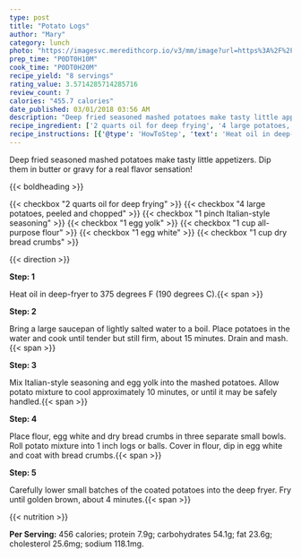 ```yaml
---
type: post
title: "Potato Logs"
author: "Mary"
category: lunch
photo: "https://imagesvc.meredithcorp.io/v3/mm/image?url=https%3A%2F%2Fimages.media-allrecipes.com%2Fuserphotos%2F2822600.jpg"
prep_time: "P0DT0H10M"
cook_time: "P0DT0H20M"
recipe_yield: "8 servings"
rating_value: 3.5714285714285716
review_count: 7
calories: "455.7 calories"
date_published: 03/01/2018 03:56 AM
description: "Deep fried seasoned mashed potatoes make tasty little appetizers. Dip them in butter or gravy for a real flavor sensation!"
recipe_ingredient: ['2 quarts oil for deep frying', '4 large potatoes, peeled and chopped', '1 pinch Italian-style seasoning', '1 egg yolk', '1 cup all-purpose flour', '1 egg white', '1 cup dry bread crumbs']
recipe_instructions: [{'@type': 'HowToStep', 'text': 'Heat oil in deep-fryer to 375 degrees F (190 degrees C).\n'}, {'@type': 'HowToStep', 'text': 'Bring a large saucepan of lightly salted water to a boil.  Place potatoes in the water and cook until tender but still firm, about 15 minutes. Drain and mash.\n'}, {'@type': 'HowToStep', 'text': 'Mix Italian-style seasoning and egg yolk into the mashed potatoes. Allow potato mixture to cool approximately 10 minutes, or until it may be safely handled.\n'}, {'@type': 'HowToStep', 'text': 'Place flour, egg white and dry bread crumbs in three separate small bowls. Roll potato mixture into 1 inch logs or balls. Cover in flour, dip in egg white and coat with bread crumbs.\n'}, {'@type': 'HowToStep', 'text': 'Carefully lower small batches of the coated potatoes into the deep fryer. Fry until golden brown, about 4 minutes.\n'}]
---
```


Deep fried seasoned mashed potatoes make tasty little appetizers. Dip them in butter or gravy for a real flavor sensation! 

{{< boldheading >}}

{{< checkbox "2 quarts oil for deep frying" >}}
{{< checkbox "4 large potatoes, peeled and chopped" >}}
{{< checkbox "1 pinch Italian-style seasoning" >}}
{{< checkbox "1  egg yolk" >}}
{{< checkbox "1 cup all-purpose flour" >}}
{{< checkbox "1  egg white" >}}
{{< checkbox "1 cup dry bread crumbs" >}}


{{< direction >}}

**Step: 1**

Heat oil in deep-fryer to 375 degrees F (190 degrees C).{{< span >}}

**Step: 2**

Bring a large saucepan of lightly salted water to a boil.  Place potatoes in the water and cook until tender but still firm, about 15 minutes. Drain and mash.{{< span >}}

**Step: 3**

Mix Italian-style seasoning and egg yolk into the mashed potatoes. Allow potato mixture to cool approximately 10 minutes, or until it may be safely handled.{{< span >}}

**Step: 4**

Place flour, egg white and dry bread crumbs in three separate small bowls. Roll potato mixture into 1 inch logs or balls. Cover in flour, dip in egg white and coat with bread crumbs.{{< span >}}

**Step: 5**

Carefully lower small batches of the coated potatoes into the deep fryer. Fry until golden brown, about 4 minutes.{{< span >}}

{{< nutrition >}}

**Per Serving:** 456 calories; protein 7.9g; carbohydrates 54.1g; fat 23.6g; cholesterol 25.6mg; sodium 118.1mg.